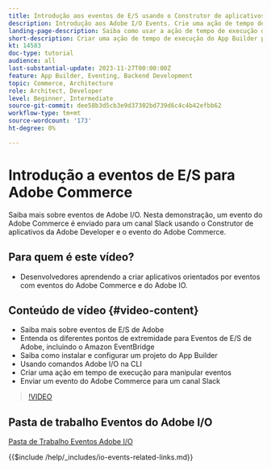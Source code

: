 ```yaml
---
title: Introdução aos eventos de E/S usando o Construtor de aplicativos Adobe e o Adobe Commerce
description: Introdução aos Adobe I/O Events. Crie uma ação de tempo de execução do App Builder para eventos do Adobe Commerce.
landing-page-description: Saiba como usar a ação de tempo de execução do App Builder para Eventos do Adobe Commerce.
short-description: Criar uma ação de tempo de execução do App Builder para eventos do Adobe Commerce.
kt: 14583
doc-type: tutorial
audience: all
last-substantial-update: 2023-11-27T00:00:00Z
feature: App Builder, Eventing, Backend Development
topic: Commerce, Architecture
role: Architect, Developer
level: Beginner, Intermediate
source-git-commit: dee58b3d5cb3e9d37302bd739d6c4c4b42efbb62
workflow-type: tm+mt
source-wordcount: '173'
ht-degree: 0%

---
```


# Introdução a eventos de E/S para Adobe Commerce

Saiba mais sobre eventos de Adobe I/O. Nesta demonstração, um evento do Adobe Commerce é enviado para um canal Slack usando o Construtor de aplicativos da Adobe Developer e o evento do Adobe Commerce.

## Para quem é este vídeo?

* Desenvolvedores aprendendo a criar aplicativos orientados por eventos com eventos do Adobe Commerce e do Adobe IO.

## Conteúdo de vídeo {#video-content}

* Saiba mais sobre eventos de E/S de Adobe
* Entenda os diferentes pontos de extremidade para Eventos de E/S de Adobe, incluindo o Amazon EventBridge
* Saiba como instalar e configurar um projeto do App Builder
* Usando comandos Adobe I/O na CLI
* Criar uma ação em tempo de execução para manipular eventos
* Enviar um evento do Adobe Commerce para um canal Slack

>[!VIDEO](https://video.tv.adobe.com/v/3425834?learn=on)

## Pasta de trabalho Eventos do Adobe I/O

[Pasta de Trabalho Eventos Adobe I/O](../assets/io-events/IO-Events-Workbook.pdf)

{{$include /help/_includes/io-events-related-links.md}}
